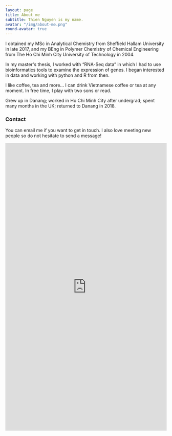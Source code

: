 ```yaml
---
layout: page
title: About me
subtitle: Thien Nguyen is my name.
avatar: "/img/about-me.png"
round-avatar: true
---
```

I obtained my MSc in Analytical Chemistry from Sheffield Hallam University in late 2017, and my BEng in Polymer Chemistry of Chemical Engineering from The Ho Chi Minh City University of Technology in 2004. 

In my master's thesis, I worked with “RNA-Seq data” in which I had to use bioinformatics tools to examine the expression of genes. I began interested in data and working with python and R from then.

I like coffee, tea and more... I can drink Vietnamese coffee or tea at any moment. In free time, I play with two sons or read. 

Grew up in Danang; worked in Ho Chi Minh City after undergrad; spent many months in the UK; returned to Danang in 2018.


### Contact

You can email me if you want to get in touch. I also love meeting new people so do not hesitate to send a message!  

<iframe frameborder="0" style="height:900px;width:100%;border:none;" src='https://forms.zohopublic.com/thiennguyen/form/demo/formperma/IotjT3dc40A8qrplRXw9tt7Jm4UAbvpXv2NoZFWnyvg'></iframe>

